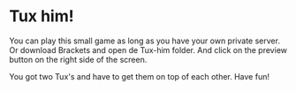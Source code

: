 # Tux him!

You can play this small game as long as you have your own private server. Or download Brackets and open de Tux-him folder. And click on the preview button on the right side of the screen.

You got two Tux's and have to get them on top of each other. Have fun!
